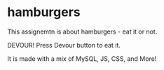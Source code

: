 # hamburgers

This assignemtn is about hamburgers - eat it or not.

DEVOUR! Press Devour button to eat it.

It is made with a mix of MySQL, JS, CSS, and More!